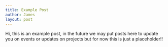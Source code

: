 ```yaml
---
title: Example Post
author: James
layout: post
---
```

Hi, this is an example post,<!--more--> in the future we may put posts here to update you on events or updates on projects
but for now this is just a placeholder!!
